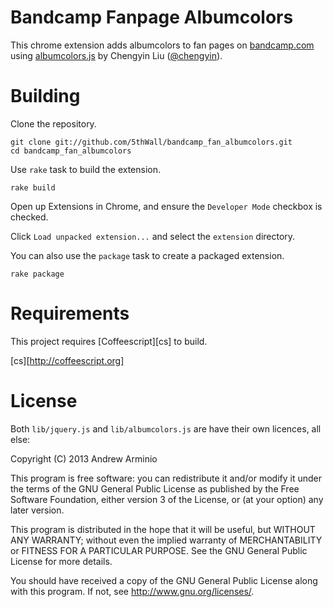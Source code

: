 Bandcamp Fanpage Albumcolors
============================

This chrome extension adds albumcolors to fan pages on [bandcamp.com][bandcamp]
using [albumcolors.js][albumcolors] by Chengyin Liu ([@chengyin][chengyin]).

[bandcamp]: http://bandcamp.com
[albumcolors]: https://github.com/chengyin/albumcolors
[chengyin]: https://github.com/chengyin

Building
========

 Clone the repository.

    git clone git://github.com/5thWall/bandcamp_fan_albumcolors.git
    cd bandcamp_fan_albumcolors

Use `rake` task to build the extension.

    rake build

Open up Extensions in Chrome, and ensure the `Developer Mode` checkbox is
checked.

Click `Load unpacked extension...` and select the `extension` directory.

You can also use the `package` task to create a packaged extension.

    rake package
    
Requirements
============

This project requires [Coffeescript][cs] to build.

[cs][http://coffeescript.org]

License
=======

Both `lib/jquery.js` and `lib/albumcolors.js` are have their own licences, all
else:

Copyright (C) 2013  Andrew Arminio

This program is free software: you can redistribute it and/or modify
it under the terms of the GNU General Public License as published by
the Free Software Foundation, either version 3 of the License, or
(at your option) any later version.

This program is distributed in the hope that it will be useful,
but WITHOUT ANY WARRANTY; without even the implied warranty of
MERCHANTABILITY or FITNESS FOR A PARTICULAR PURPOSE.  See the
GNU General Public License for more details.

You should have received a copy of the GNU General Public License
along with this program.  If not, see [<http://www.gnu.org/licenses/>][gpl].

[gpl]: http://www.gnu.org/licenses/
